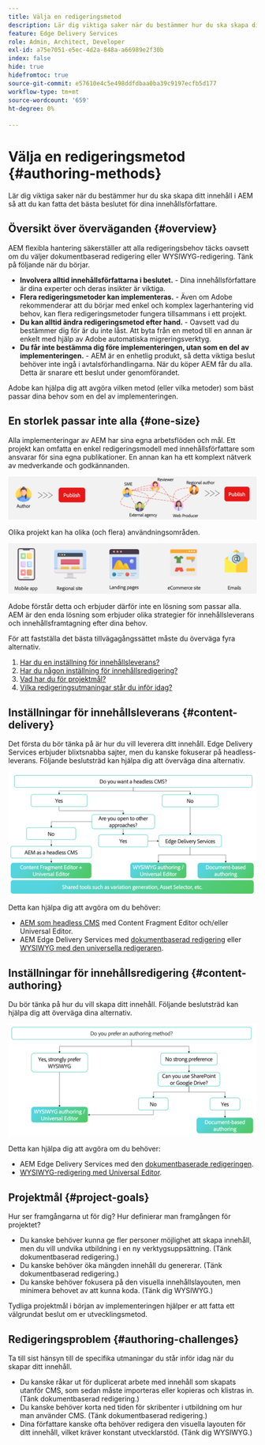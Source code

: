 ```yaml
---
title: Välja en redigeringsmetod
description: Lär dig viktiga saker när du bestämmer hur du ska skapa ditt innehåll i AEM så att du kan fatta det bästa beslutet för dina innehållsförfattare.
feature: Edge Delivery Services
role: Admin, Architect, Developer
exl-id: a75e7051-e5ec-4d2a-848a-a66989e2f30b
index: false
hide: true
hidefromtoc: true
source-git-commit: e57610e4c5e498ddfdbaa0ba39c9197ecfb5d177
workflow-type: tm+mt
source-wordcount: '659'
ht-degree: 0%

---
```


# Välja en redigeringsmetod {#authoring-methods}

Lär dig viktiga saker när du bestämmer hur du ska skapa ditt innehåll i AEM så att du kan fatta det bästa beslutet för dina innehållsförfattare.

## Översikt över överväganden {#overview}

AEM flexibla hantering säkerställer att alla redigeringsbehov täcks oavsett om du väljer dokumentbaserad redigering eller WYSIWYG-redigering. Tänk på följande när du börjar.

* **Involvera alltid innehållsförfattarna i beslutet.** - Dina innehållsförfattare är dina experter och deras insikter är viktiga.
* **Flera redigeringsmetoder kan implementeras.** - Även om Adobe rekommenderar att du börjar med enkel och komplex lagerhantering vid behov, kan flera redigeringsmetoder fungera tillsammans i ett projekt.
* **Du kan alltid ändra redigeringsmetod efter hand.** - Oavsett vad du bestämmer dig för är du inte låst. Att byta från en metod till en annan är enkelt med hjälp av Adobe automatiska migreringsverktyg.
* **Du får inte bestämma dig före implementeringen, utan som en del av implementeringen.** - AEM är en enhetlig produkt, så detta viktiga beslut behöver inte ingå i avtalsförhandlingarna. När du köper AEM får du alla. Detta är snarare ett beslut under genomförandet.

Adobe kan hjälpa dig att avgöra vilken metod (eller vilka metoder) som bäst passar dina behov som en del av implementeringen.

## En storlek passar inte alla {#one-size}

Alla implementeringar av AEM har sina egna arbetsflöden och mål. Ett projekt kan omfatta en enkel redigeringsmodell med innehållsförfattare som ansvarar för sina egna publikationer. En annan kan ha ett komplext nätverk av medverkande och godkännanden.

![Olika redigeringsarbetsflöden](assets/authoring-workflows.png)

Olika projekt kan ha olika (och flera) användningsområden.

![Användningsexempel](assets/use-cases.png)

Adobe förstår detta och erbjuder därför inte en lösning som passar alla. AEM är den enda lösning som erbjuder olika strategier för innehållsleverans och innehållsframtagning efter dina behov.

För att fastställa det bästa tillvägagångssättet måste du överväga fyra alternativ.

1. [Har du en inställning för innehållsleverans?](#content-delivery)
1. [Har du någon inställning för innehållsredigering?](#content-authoring)
1. [Vad har du för projektmål?](#project-goals)
1. [Vilka redigeringsutmaningar står du inför idag?](#authoring-challenges)

## Inställningar för innehållsleverans {#content-delivery}

Det första du bör tänka på är hur du vill leverera ditt innehåll. Edge Delivery Services erbjuder blixtsnabba sajter, men du kanske fokuserar på headless-leverans. Följande beslutsträd kan hjälpa dig att överväga dina alternativ.

![Beslutsträd för innehållsleverans](assets/content-delivery-decision-tree.png)

Detta kan hjälpa dig att avgöra om du behöver:

* [AEM som headless CMS](/help/headless/introduction.md) med Content Fragment Editor och/eller Universal Editor.
* AEM Edge Delivery Services med [dokumentbaserad redigering](/help/edge/docs/authoring.md) eller [WYSIWYG med den universella redigeraren](/help/edge/wysiwyg-authoring/authoring.md).

## Inställningar för innehållsredigering {#content-authoring}

Du bör tänka på hur du vill skapa ditt innehåll. Följande beslutsträd kan hjälpa dig att överväga dina alternativ.

![Beslutsträd för innehållsredigering](assets/content-authoring-decision-tree.png)

Detta kan hjälpa dig att avgöra om du behöver:

* AEM Edge Delivery Services med den [dokumentbaserade redigeringen](/help/edge/docs/authoring.md).
* [WYSIWYG-redigering med Universal Editor](/help/edge/wysiwyg-authoring/authoring.md).

## Projektmål {#project-goals}

Hur ser framgångarna ut för dig? Hur definierar man framgången för projektet?

* Du kanske behöver kunna ge fler personer möjlighet att skapa innehåll, men du vill undvika utbildning i en ny verktygsuppsättning. (Tänk dokumentbaserad redigering.)
* Du kanske behöver öka mängden innehåll du genererar. (Tänk dokumentbaserad redigering.)
* Du kanske behöver fokusera på den visuella innehållslayouten, men minimera behovet av att kunna koda. (Tänk dig WYSIWYG.)

Tydliga projektmål i början av implementeringen hjälper er att fatta ett välgrundat beslut om er utvecklingsmetod.

## Redigeringsproblem {#authoring-challenges}

Ta till sist hänsyn till de specifika utmaningar du står inför idag när du skapar ditt innehåll.

* Du kanske råkar ut för duplicerat arbete med innehåll som skapats utanför CMS, som sedan måste importeras eller kopieras och klistras in. (Tänk dokumentbaserad redigering.)
* Du kanske behöver korta ned tiden för skribenter i utbildning om hur man använder CMS. (Tänk dokumentbaserad redigering.)
* Dina författare kanske ofta behöver redigera den visuella layouten för ditt innehåll, vilket kräver konstant utvecklarstöd. (Tänk dig WYSIWYG.)
